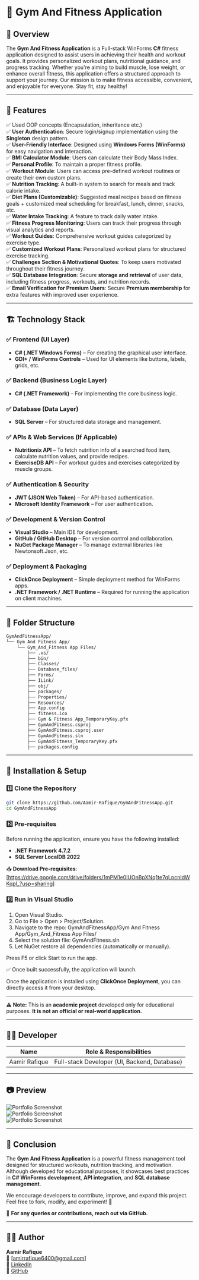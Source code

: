 # 🚀 Gym And Fitness Application

## 📌 Overview

The **Gym And Fitness Application** is a Full-stack WinForms **C#** fitness application designed to assist users in achieving their health and workout goals. It provides personalized workout plans, nutritional guidance, and progress tracking. Whether you're aiming to build muscle, lose weight, or enhance overall fitness, this application offers a structured approach to support your journey. Our mission is to make fitness accessible, convenient, and enjoyable for everyone. Stay fit, stay healthy!


---

## 🎯 Features

✅ Used OOP concepts (Encapsulation, inheritance etc.)\
✅ **User Authentication**: Secure login/signup implementation using the **Singleton** design pattern.\
✅ **User-Friendly Interface**: Designed using **Windows Forms (WinForms)** for easy navigation and interaction.\
✅ **BMI Calculator Module**: Users can calculate their Body Mass Index.\
✅ **Personal Profile**: To maintain a proper fitness profile.\
✅ **Workout Module**: Users can access pre-defined workout routines or create their own custom plans.\
✅ **Nutrition Tracking**: A built-in system to search for meals and track calorie intake.\
✅ **Diet Plans (Customizable)**: Suggested meal recipes based on fitness goals + customized meal scheduling for breakfast, lunch, dinner, snacks, etc.\
✅ **Water Intake Tracking**: A feature to track daily water intake.\
✅ **Fitness Progress Monitoring**: Users can track their progress through visual analytics and reports.\
✅ **Workout Guides**: Comprehensive workout guides categorized by exercise type.\
✅ **Customized Workout Plans**: Personalized workout plans for structured exercise tracking.\
✅ **Challenges Section & Motivational Quotes**: To keep users motivated throughout their fitness journey.\
✅ **SQL Database Integration**: Secure **storage and retrieval** of user data, including fitness progress, workouts, and nutrition records.\
✅ **Email Verification for Premium Users**: Secure **Premium membership** for extra features with improved user experience.


---

## 🏗️ Technology Stack

### ✅ **Frontend (UI Layer)**

- **C# (.NET Windows Forms)** – For creating the graphical user interface.
- **GDI+ / WinForms Controls** – Used for UI elements like buttons, labels, grids, etc.

### ✅ **Backend (Business Logic Layer)**

- **C# (.NET Framework)** – For implementing the core business logic.

### ✅ **Database (Data Layer)**

- **SQL Server** – For structured data storage and management.

### ✅ **APIs & Web Services (If Applicable)**

- **Nutritionix API** – To fetch nutrition info of a searched food item, calculate nutrition values, and provide recipes.
- **ExerciseDB API** – For workout guides and exercises categorized by muscle groups.

### ✅ **Authentication & Security**

- **JWT (JSON Web Token)** – For API-based authentication.
- **Microsoft Identity Framework** – For user authentication.

### ✅ **Development & Version Control**

- **Visual Studio** – Main IDE for development.
- **GitHub / GitHub Desktop** – For version control and collaboration.
- **NuGet Package Manager** – To manage external libraries like Newtonsoft.Json, etc.

### ✅ **Deployment & Packaging**

- **ClickOnce Deployment** – Simple deployment method for WinForms apps.
- **.NET Framework / .NET Runtime** – Required for running the application on client machines.

---
## 📁 Folder Structure

```bash
GymAndFitnessApp/
└── Gym And Fitness App/
    └── Gym_And_Fitness App Files/
        ├── .vs/
        ├── bin/
        ├── Classes/
        ├── Database_files/
        ├── Forms/
        ├── ILink/
        ├── obj/
        ├── packages/
        ├── Properties/
        ├── Resources/
        ├── App.config
        ├── fitness.ico
        ├── Gym & Fitness App_TemporaryKey.pfx
        ├── GymAndFitness.csproj
        ├── GymAndFitness.csproj.user
        ├── GymAndFitness.sln
        ├── GymAndFitness_TemporaryKey.pfx
        ├── packages.config
```
---
## 🚀 Installation & Setup

### 1️⃣ **Clone the Repository**

```sh
git clone https://github.com/Aamir-Rafique/GymAndFitnessApp.git  
cd GymAndFitnessApp  
```

### 2️⃣ **Pre-requisites**

Before running the application, ensure you have the following installed:

- **.NET Framework 4.7.2**
- **SQL Server LocalDB 2022**

📥 **Download Pre-requisites**: [https://drive.google.com/drive/folders/1mPM1e0lUOnBpXNq1te7qLpcnIdWKqpl_?usp=sharing]

### 3️⃣ **Run in Visual Studio**

1. Open Visual Studio.
2. Go to File > Open > Project/Solution.
3. Navigate to the repo:  GymAndFitnessApp/Gym And Fitness App/Gym_And_Fitness App Files/
4. Select the solution file: GymAndFitness.sln
5. Let NuGet restore all dependencies (automatically or manually).

Press F5 or click Start to run the app.

✅ Once built successfully, the application will launch.

Once the application is installed using **ClickOnce Deployment**, you can directly access it from your desktop.

---

⚠️ **Note:** This is an **academic project** developed only for educational purposes. **It is not an official or real-world application.**

---
## 👨‍💻 Developer

| Name             | Role & Responsibilities        |
| ---------------- | ------------------------------ |
| Aamir Rafique    | Full-stack Developer (UI, Backend, Database)|

---
## 📷 Preview

![Portfolio Screenshot](GymAndFitnessApp/projectSS/loadingForm.jpg)  
![Portfolio Screenshot](GymAndFitnessApp/projectSS/Login_new.png)  
![Portfolio Screenshot](GymAndFitnessApp/projectSS/aboutform.png)  

---

## 🎯 Conclusion

The **Gym And Fitness Application** is a powerful fitness management tool designed for structured workouts, nutrition tracking, and motivation. Although developed for educational purposes, it showcases best practices in **C# WinForms development**, **API integration**, and **SQL database management**.

We encourage developers to contribute, improve, and expand this project. Feel free to fork, modify, and experiment! 🚀

📩 **For any queries or contributions, reach out via GitHub.**

---
## 🧑‍💻 Author

**Aamir Rafique**  
📧 [amirrafique6400@gmail.com]  
🔗 [LinkedIn](https://www.linkedin.com/in/aamir-rafique-7a5bb1336/)  
🐙 [GitHub](https://github.com/Aamir-Rafique)
